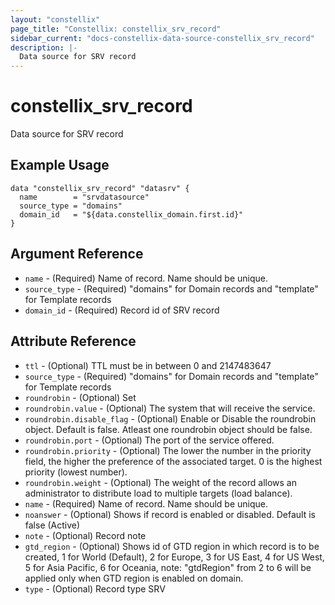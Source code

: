 ```yaml
---
layout: "constellix"
page_title: "Constellix: constellix_srv_record"
sidebar_current: "docs-constellix-data-source-constellix_srv_record"
description: |-
  Data source for SRV record
---
```


# constellix_srv_record #
Data source for SRV record

## Example Usage ##

```hcl
data "constellix_srv_record" "datasrv" {
  name        = "srvdatasource"
  source_type = "domains"
  domain_id   = "${data.constellix_domain.first.id}"
}

```
## Argument Reference ##
* `name` - (Required) Name of record. Name should be unique.
* `source_type` - (Required) "domains" for Domain records and "template" for Template records
* `domain_id` - (Required) Record id of SRV record

## Attribute Reference ##
* `ttl` - (Optional) TTL must be in between 0 and 2147483647
* `source_type` - (Required) "domains" for Domain records and "template" for Template records
* `roundrobin` - (Optional) Set
* `roundrobin.value` - (Optional) The system that will receive the service.
* `roundrobin.disable_flag` - (Optional) Enable or Disable the roundrobin object. Default is false. Atleast one roundrobin object should be false.
* `roundrobin.port` - (Optional) The port of the service offered.
* `roundrobin.priority` - (Optional) The lower the number in the priority field, the higher the preference of the associated target. 0 is the highest priority (lowest number).
* `roundrobin.weight` - (Optional) The weight of the record allows an administrator to distribute load to multiple targets (load balance).
* `name` - (Required) Name of record. Name should be unique.
* `noanswer` - (Optional) Shows if record is enabled or disabled. Default is false (Active)
* `note` - (Optional) Record note
* `gtd_region` - (Optional) Shows id of GTD region in which record is to be created, 1 for World (Default), 2 for Europe, 3 for US East, 4 for US West, 5 for Asia Pacific, 6 for Oceania, note: "gtdRegion" from 2 to 6 will be applied only when GTD region is enabled on domain.
* `type` - (Optional) Record type SRV
